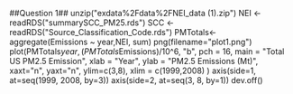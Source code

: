 ##Question 1##
unzip("exdata%2Fdata%2FNEI_data (1).zip")
NEI <- readRDS("summarySCC_PM25.rds")
SCC <- readRDS("Source_Classification_Code.rds")
PMTotals<- aggregate(Emissions ~ year,NEI, sum)
png(filename="plot1.png")
plot(PMTotals$year,(PMTotals$Emissions)/10^6, "b", pch = 16, 
                  main = "Total US PM2.5 Emission",
                  xlab = "Year",
                  ylab = "PM2.5 Emissions (Mt)", 
                  xaxt="n", yaxt="n", ylim=c(3,8), xlim = c(1999,2008)
                   )
axis(side=1, at=seq(1999, 2008, by=3))
axis(side=2, at=seq(3, 8, by=1))
dev.off()
